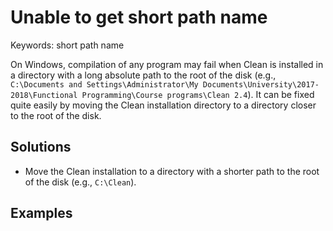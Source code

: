 # Unable to get short path name

Keywords: short path name

On Windows, compilation of any program may fail when Clean is installed in a
directory with a long absolute path to the root of the disk
(e.g., `C:\Documents and Settings\Administrator\My Documents\University\2017-2018\Functional Programming\Course programs\Clean 2.4`).
It can be fixed quite easily by moving the Clean installation directory to a
directory closer to the root of the disk.

## Solutions

- Move the Clean installation to a directory with a shorter path to the root of
  the disk (e.g., `C:\Clean`).

## Examples
